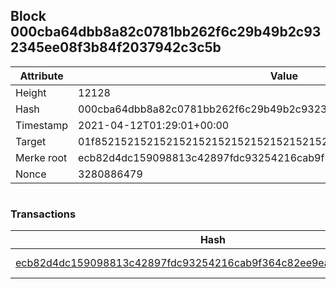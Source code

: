 ## Block 000cba64dbb8a82c0781bb262f6c29b49b2c932345ee08f3b84f2037942c3c5b

Attribute | Value
--- | ---
Height | 12128
Hash | 000cba64dbb8a82c0781bb262f6c29b49b2c932345ee08f3b84f2037942c3c5b
Timestamp | 2021-04-12T01:29:01+00:00
Target | 01f8521521521521521521521521521521521521521521521521521521521521
Merke root | ecb82d4dc159098813c42897fdc93254216cab9f364c82ee9ead9e6e7ad0e258
Nonce | 3280886479

```

```

### Transactions

Hash | Amount
--- | ---
[ecb82d4dc159098813c42897fdc93254216cab9f364c82ee9ead9e6e7ad0e258](ecb82d4dc159098813c42897fdc93254216cab9f364c82ee9ead9e6e7ad0e258.md) | 10.00000000 SKEPTI 
